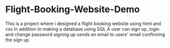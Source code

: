 # Flight-Booking-Website-Demo
This is a project where i designed a flight booking website using html and css
In addition to making a database using SQL
A user can sign up, login and change password
signing up sends an email to users' email confirming the sign up
